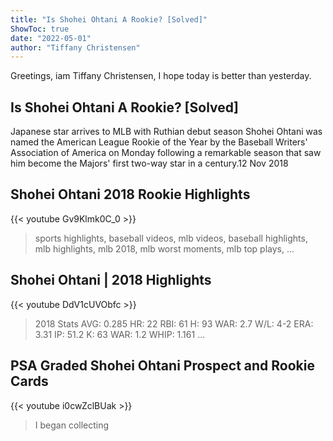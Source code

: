 ```yaml
---
title: "Is Shohei Ohtani A Rookie? [Solved]"
ShowToc: true 
date: "2022-05-01"
author: "Tiffany Christensen" 
---
```


Greetings, iam Tiffany Christensen, I hope today is better than yesterday.
## Is Shohei Ohtani A Rookie? [Solved]
Japanese star arrives to MLB with Ruthian debut season Shohei Ohtani was named the American League Rookie of the Year by the Baseball Writers' Association of America on Monday following a remarkable season that saw him become the Majors' first two-way star in a century.12 Nov 2018

## Shohei Ohtani 2018 Rookie Highlights
{{< youtube Gv9Klmk0C_0 >}}
>sports highlights, baseball videos, mlb videos, baseball highlights, mlb highlights, mlb 2018, mlb worst moments, mlb top plays, ...

## Shohei Ohtani | 2018 Highlights
{{< youtube DdV1cUVObfc >}}
>2018 Stats AVG: 0.285 HR: 22 RBI: 61 H: 93 WAR: 2.7 W/L: 4-2 ERA: 3.31 IP: 51.2 K: 63 WAR: 1.2 WHIP: 1.161 ...

## PSA Graded Shohei Ohtani Prospect and Rookie Cards
{{< youtube i0cwZclBUak >}}
>I began collecting 

